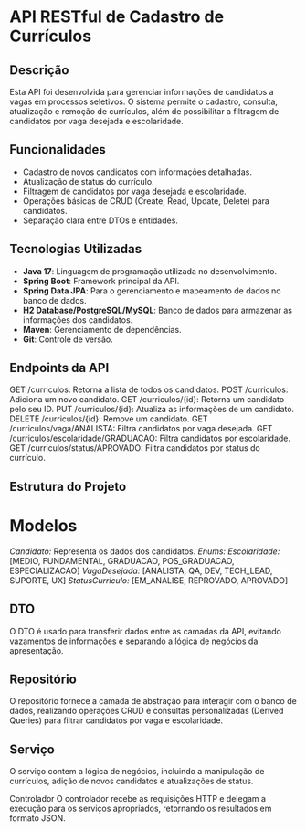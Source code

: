 # API RESTful de Cadastro de Currículos

## Descrição

Esta API foi desenvolvida para gerenciar informações de candidatos a vagas em processos seletivos. O sistema permite o cadastro, consulta, atualização e remoção de currículos, além de possibilitar a filtragem de candidatos por vaga desejada e escolaridade.

## Funcionalidades

- Cadastro de novos candidatos com informações detalhadas.
- Atualização de status do currículo.
- Filtragem de candidatos por vaga desejada e escolaridade.
- Operações básicas de CRUD (Create, Read, Update, Delete) para candidatos.
- Separação clara entre DTOs e entidades.

## Tecnologias Utilizadas

- **Java 17**: Linguagem de programação utilizada no desenvolvimento.
- **Spring Boot**: Framework principal da API.
- **Spring Data JPA**: Para o gerenciamento e mapeamento de dados no banco de dados.
- **H2 Database/PostgreSQL/MySQL**: Banco de dados para armazenar as informações dos candidatos.
- **Maven**: Gerenciamento de dependências.
- **Git**: Controle de versão.

## Endpoints da API
GET /curriculos: Retorna a lista de todos os candidatos.
POST /curriculos: Adiciona um novo candidato.
GET /curriculos/{id}: Retorna um candidato pelo seu ID.
PUT /curriculos/{id}: Atualiza as informações de um candidato.
DELETE /curriculos/{id}: Remove um candidato.
GET /curriculos/vaga/ANALISTA: Filtra candidatos por vaga desejada.
GET /curriculos/escolaridade/GRADUACAO: Filtra candidatos por escolaridade.
GET /curriculos/status/APROVADO: Filtra candidatos por status do currículo.

## Estrutura do Projeto
# Modelos
*Candidato:* Representa os dados dos candidatos.
*Enums:*
*Escolaridade:* [MEDIO, FUNDAMENTAL, GRADUACAO, POS_GRADUACAO, ESPECIALIZACAO]
*VagaDesejada:* [ANALISTA, QA, DEV, TECH_LEAD, SUPORTE, UX]
*StatusCurriculo:* [EM_ANALISE, REPROVADO, APROVADO]

## DTO
O DTO é usado para transferir dados entre as camadas da API, evitando vazamentos de informações e separando a lógica de negócios da apresentação.

## Repositório
O repositório fornece a camada de abstração para interagir com o banco de dados, realizando operações CRUD e consultas personalizadas (Derived Queries) para filtrar candidatos por vaga e escolaridade.

## Serviço
O serviço contem a lógica de negócios, incluindo a manipulação de currículos, adição de novos candidatos e atualizações de status.

Controlador
O controlador recebe as requisições HTTP e delegam a execução para os serviços apropriados, retornando os resultados em formato JSON.


